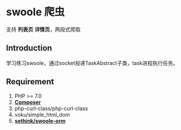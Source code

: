 # swoole 爬虫
支持 **列表页** **详情页**，两段式爬取


## Introduction
学习练习swoole，通过socket投递TaskAbstract子类，task进程执行任务。


## Requirement
1. PHP >= 7.0
2. **[Composer](https://getcomposer.org/)**
3. php-curl-class/php-curl-class
4. voku/simple_html_dom
5. **[sethink/swoole-orm](https://github.com/sethink/swoole-orm)**


